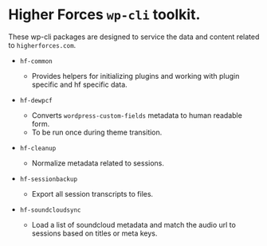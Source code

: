 # Higher Forces `wp-cli` toolkit.

These wp-cli packages are designed to service the data and content related to `higherforces.com`.

* `hf-common`
    * Provides helpers for initializing plugins and working with plugin specific and hf specific data.

* `hf-dewpcf` 
	* Converts `wordpress-custom-fields` metadata to human readable form.
	* To be run once during theme transition.

* `hf-cleanup` 
	* Normalize metadata related to sessions.

* `hf-sessionbackup` 
	* Export all session transcripts to files.

* `hf-soundcloudsync`
	* Load a list of soundcloud metadata and match the audio url to sessions based on titles or meta keys.

